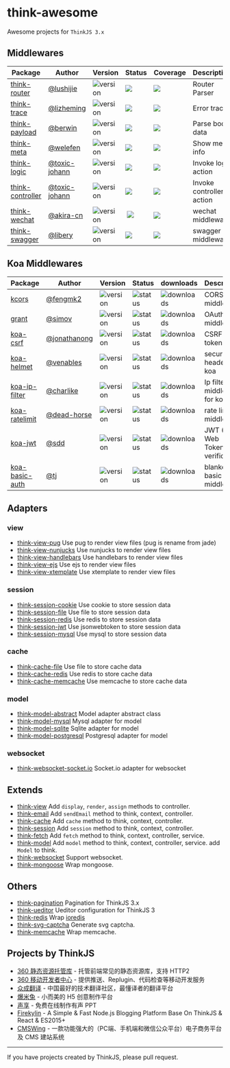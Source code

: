 # think-awesome

Awesome projects for `ThinkJS 3.x`

## Middlewares

| Package  | Author  | Version  |  Status | Coverage  | Description |
|---|---|---|---|---|---|
| [think-router](https://github.com/thinkjs/think-router) | [@lushijie](https://github.com/lushijie)  | ![version](https://img.shields.io/npm/v/think-router.svg)  |  ![](https://travis-ci.org/thinkjs/think-router.svg) | ![](https://coveralls.io/repos/github/thinkjs/think-router/badge.svg)  | Router Parser |
| [think-trace](https://github.com/thinkjs/think-trace)  | [@lizheming](https://github.com/lizheming)  | ![version](https://img.shields.io/npm/v/think-trace.svg)  |  ![](https://travis-ci.org/thinkjs/think-trace.svg) | ![](https://coveralls.io/repos/github/thinkjs/think-trace/badge.svg)  | Error trace |
| [think-payload](https://github.com/thinkjs/think-payload)  | [@berwin](https://github.com/berwin)  | ![version](https://img.shields.io/npm/v/think-payload.svg)  |  ![](https://travis-ci.org/thinkjs/think-payload.svg) | ![](https://coveralls.io/repos/github/thinkjs/think-payload/badge.svg)  | Parse body data |
| [think-meta](https://github.com/thinkjs/think-meta)  | [@welefen](https://github.com/welefen)  | ![version](https://img.shields.io/npm/v/think-meta.svg)  |  ![](https://travis-ci.org/thinkjs/think-meta.svg) | ![](https://coveralls.io/repos/github/thinkjs/think-meta/badge.svg)  | Show meta info |
| [think-logic](https://github.com/thinkjs/think-logic)  | [@toxic-johann](https://github.com/toxic-johann)  | ![version](https://img.shields.io/npm/v/think-logic.svg)  |  ![](https://travis-ci.org/thinkjs/think-logic.svg) | ![](https://coveralls.io/repos/github/thinkjs/think-logic/badge.svg)  | Invoke logic action |
| [think-controller](https://github.com/thinkjs/think-controller)  | [@toxic-johann](https://github.com/toxic-johann)  | ![version](https://img.shields.io/npm/v/think-logic.svg)  |  ![](https://travis-ci.org/thinkjs/think-controller.svg) | ![](https://coveralls.io/repos/github/thinkjs/think-controller/badge.svg)  | Invoke controller action |
| [think-wechat](https://github.com/akira-cn/think-wechat)  | [@akira-cn](https://github.com/akira-cn)  | ![version](https://img.shields.io/npm/v/think-wechat.svg)  |  ![](https://travis-ci.org/akira-cn/think-wechat.svg) | ![](https://coveralls.io/repos/github/akira-cn/think-wechat/badge.svg)  | wechat middleware |
| [think-swagger](https://github.com/libery/think-swagger)  | [@libery](https://github.com/libery)   | ![version](https://img.shields.io/npm/v/think-swagger-controller.svg)  |  ![](https://travis-ci.org/libery/think-swagger-controller.svg) | ![](https://coveralls.io/repos/github/libery/think-swagger-controller/badge.svg)  | swagger middleware |

## Koa Middlewares 

| Package  | Author  | Version  |  Status | downloads | Description |
|---|---|---|---|---|---|
| [kcors](https://github.com/koajs/cors) | [@fengmk2](https://github.com/fengmk2) | ![version](https://img.shields.io/npm/v/kcors.svg) | ![status](https://travis-ci.org/koajs/cors.svg) | ![downloads](https://img.shields.io/npm/dm/kcors.svg) | CORS middleware |
| [grant](https://github.com/simov/grant) | [@simov](https://github.com/simov) | ![version](https://img.shields.io/npm/v/grant.svg) | ![status](https://travis-ci.org/simov/grant.svg) | ![downloads](https://img.shields.io/npm/dm/grant.svg) | OAuth middleware |
| [koa-csrf](https://github.com/koajs/csrf) | [@jonathanong](https://github.com/jonathanong) | ![version](https://img.shields.io/npm/v/koa-csrf.svg) | ![status](https://travis-ci.org/koajs/csrf.svg) | ![downloads](https://img.shields.io/npm/dm/koa-csrf.svg) | CSRF tokens |
| [koa-helmet](https://github.com/venables/helmet) | [@venables](https://github.com/venables) | ![version](https://img.shields.io/npm/v/koa-helmet.svg) | ![status](https://travis-ci.org/venables/koa-helmet.svg) | ![downloads](https://img.shields.io/npm/dm/koa-helmet.svg) | security headers for koa |
| [koa-ip-filter](https://github.com/charlike/koa-ip-filter) | [@charlike](https://github.com/charlike) | ![version](https://img.shields.io/npm/v/koa-ip-filter.svg) | ![status](https://travis-ci.org/charlike/koa-ip-filter.svg) | ![downloads](https://img.shields.io/npm/dm/koa-ip-filter.svg) | Ip filter middleware for koa |
| [koa-ratelimit](https://github.com/koajs/ratelimit) | [@dead-horse](https://github.com/dead-horse) | ![version](https://img.shields.io/npm/v/koa-ratelimit.svg) | ![status](https://travis-ci.org/koajs/ratelimit.svg) | ![downloads](https://img.shields.io/npm/dm/koa-ratelimit.svg) | rate limiting middleware |
| [koa-jwt](https://github.com/koajs/jwt) | [@sdd](https://github.com/sdd) | ![version](https://img.shields.io/npm/v/koa-jwt.svg) | ![status](https://travis-ci.org/koajs/jwt.svg) | ![downloads](https://img.shields.io/npm/dm/koa-jwt.svg) | JWT (JSON Web Tokens) verification |
| [koa-basic-auth](https://github.com/koajs/basic-auth) | [@tj](https://github.com/tj) | ![version](https://img.shields.io/npm/v/koa-basic-auth.svg) | ![status](https://travis-ci.org/koajs/basic-auth.svg) | ![downloads](https://img.shields.io/npm/dm/koa-basic-auth.svg) | blanket basic auth middleware |

## Adapters

### view
* [think-view-pug](https://github.com/thinkjs/think-view-pug) Use pug to render view files (pug is rename from jade)
* [think-view-nunjucks](https://github.com/thinkjs/think-view-nunjucks) Use nunjucks to render view files
* [think-view-handlebars](https://github.com/thinkjs/think-view-handlebars) Use handlebars to render view files
* [think-view-ejs](https://github.com/thinkjs/think-view-ejs) Use ejs to render view files
* [think-view-xtemplate](https://github.com/lizheming/think-view-xtemplate) Use xtemplate to render view files

### session
* [think-session-cookie](https://github.com/thinkjs/think-session-cookie) Use cookie to store session data
* [think-session-file](https://github.com/thinkjs/think-session-file) Use file to store session data
* [think-session-redis](https://github.com/thinkjs/think-session-redis) Use redis to store session data
* [think-session-jwt](https://github.com/thinkjs/think-session-jwt) Use jsonwebtoken to store session data
* [think-session-mysql](https://github.com/thinkjs/think-session-mysql) Use mysql to store session data

### cache
* [think-cache-file](https://github.com/thinkjs/think-cache-file) Use file to store cache data
* [think-cache-redis](https://github.com/thinkjs/think-cache-redis) Use redis to store cache data
* [think-cache-memcache](https://github.com/thinkjs/think-cache-memchache) Use memcache to store cache data

### model
* [think-model-abstract](https://github.com/thinkjs/think-model-abstract) Model adapter abstract class
* [think-model-mysql](https://github.com/thinkjs/think-model-mysql) Mysql adapter for model
* [think-model-sqlite](https://github.com/thinkjs/think-model-sqlite) Sqlite adapter for model
* [think-model-postgresql](https://github.com/thinkjs/think-model-postgresql) Postgresql adapter for model

### websocket

* [think-websocket-socket.io](https://github.com/thinkjs/think-websocket-socket.io) Socket.io adapter for websocket

## Extends

* [think-view](https://github.com/thinkjs/think-view) Add `display`, `render`, `assign` methods to controller.
* [think-email](https://github.com/thinkjs/think-email) Add `sendEmail` method to think, context, controller.
* [think-cache](https://github.com/thinkjs/think-cache) Add `cache` method to  think, context, controller. 
* [think-session](https://github.com/thinkjs/think-session) Add `session` method to  think, context, controller.
* [think-fetch](https://github.com/thinkjs/think-fetch) Add `fetch` method to  think, context, controller, service.
* [think-model](https://github.com/thinkjs/think-model) Add `model` method to  think, context, controller, service. add `Model` to think.
* [think-websocket](https://github.com/thinkjs/think-websocket) Support websocket.
* [think-mongoose](https://github.com/thinkjs/think-mongoose) Wrap mongoose.

## Others

* [think-pagination](https://github.com/thinkjs/think-pagination) Pagination for ThinkJS 3.x
* [think-ueditor](https://github.com/uedkx/think-ueditor) Ueditor configuration for ThinkJS 3
* [think-redis](https://github.com/thinkjs/think-redis) Wrap [ioredis](https://github.com/luin/ioredis)
* [think-svg-captcha](https://github.com/thinkjs/think-svg-captcha) Generate svg captcha.
* [think-memcache](https://github.com/thinkjs/think-memcache) Wrap memcache.

## Projects by ThinkJS

* [360 静态资源托管库](https://cdn.baomitu.com/) - 托管前端常见的静态资源库，支持 HTTP2
* [360 移动开发者中心](https://dc.360.cn/) - 提供推送、Replugin、代码检查等移动开发服务
* [众成翻译](http://zcfy.cc/) - 中国最好的技术翻译社区，最懂译者的翻译平台
* [爆米兔](http://www.baomitu.com/) - 小而美的 H5 创意制作平台
* [声享](https://ppt.baomitu.com/) - 免费在线制作有声 PPT
* [Firekylin](https://github.com/firekylin/firekylin) - A Simple & Fast Node.js Blogging Platform Base On ThinkJS & React & ES2015+
* [CMSWing](https://github.com/arterli/CmsWing) - 一款功能强大的（PC端、手机端和微信公众平台）电子商务平台及 CMS 建站系统
----
If you have projects created by ThinkJS, please pull request.
